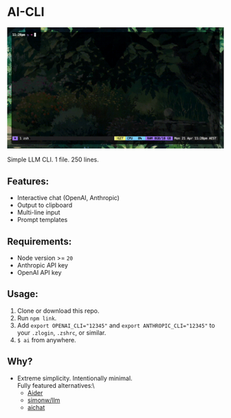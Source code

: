 # AI-CLI
![example](example.gif)

Simple LLM CLI.
1 file. 250 lines.

## Features:
- Interactive chat (OpenAI, Anthropic)
- Output to clipboard
- Multi-line input
- Prompt templates

## Requirements:
- Node version >= `20`
- Anthropic API key
- OpenAI API key

## Usage:
1. Clone or download this repo.
2. Run `npm link`.
3. Add `export OPENAI_CLI="12345"` and `export ANTHROPIC_CLI="12345"` to your `.zlogin`, `.zshrc`, or similar.
5. `$ ai` from anywhere.

## Why?
- Extreme simplicity. Intentionally minimal.\
  Fully featured alternatives:\
  - [Aider](https://github.com/Aider-AI/aider)
  - [simonw/llm](https://github.com/simonw/llm)
  - [aichat](https://github.com/sigoden/aichat)
